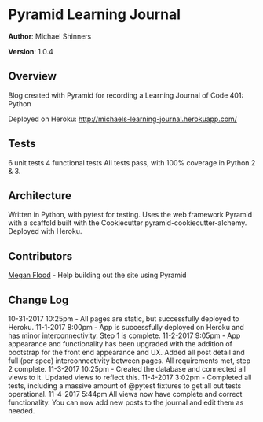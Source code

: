 # Pyramid Learning Journal

**Author**: Michael Shinners

**Version**: 1.0.4

## Overview
Blog created with Pyramid for recording a Learning Journal of Code 401: Python

Deployed on Heroku: http://michaels-learning-journal.herokuapp.com/

## Tests
6 unit tests
4 functional tests
All tests pass, with 100% coverage in Python 2 & 3. 

## Architecture
Written in Python, with pytest for testing. Uses the web framework Pyramid with a scaffold built with the Cookiecutter pyramid-cookiecutter-alchemy. Deployed with Heroku.

## Contributors
[Megan Flood](https://github.com/musflood) - Help building out the site using Pyramid

## Change Log
10-31-2017 10:25pm - All pages are static, but successfully deployed to Heroku. 
11-1-2017 8:00pm - App is successfully deployed on Heroku and has minor interconnectivity. Step 1 is complete.
11-2-2017 9:05pm - App appearance and functionality has been upgraded with the addition of bootstrap for the front end appearance and UX. Added all post detail and full (per spec) interconnectivity between pages. All requirements met, step 2 complete.
11-3-2017 10:25pm - Created the database and connected all views to it. Updated views to reflect this.
11-4-2017 3:02pm - Completed all tests, including a massive amount of @pytest fixtures to get all out tests operational.
11-4-2017 5:44pm All views now have complete and correct functionality.  You can now add new posts to the journal and edit them as needed.
